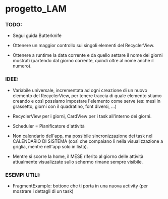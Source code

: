 # progetto_LAM



### TODO:

- Segui guida Butterknife

- Ottenere un maggior controllo sui singoli elementi del RecyclerView.

- Ottenere a runtime la data corrente e da quello settare il nome dei giorni mostrati (partendo dal giorno corrente, quindi oltre al nome anche il numero).



### IDEE:

- Variabile universale, incrementata ad ogni creazione di un nuovo elemento del RecyclerView, per tenere traccia di quale elemento stiamo creando e così possiamo impostare l'elemento come serve (es: mesi in grassetto, giorni con il quadratino, font diversi, ...)

- RecyclerView per i giorni, CardView per i task all'interno dei giorni.

- Scheduler = Pianificatore d'attività

- Non calendario dell'app, ma possibile sincronizzazione dei task nel CALENDARIO DI SISTEMA (così che compaiano lì nella visualizzazione a griglia, mentre nell'app solo in lista).

- Mentre si scorre la home, il MESE riferito al giorno delle attività attualmente visualizzate sullo schermo rimane sempre visibile.



### ESEMPI UTILI:

- FragmentExample: bottone che ti porta in una nuova activity (per mostrare i dettagli di un task)
